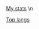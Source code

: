 [My stats](https://github-readme-stats.vercel.app/api?username=YOUR_USERNAME&show_icons=true&theme=tokyonight)
\n 

[Top langs](https://github-readme-stats.vercel.app/api/top-langs/?username=YOUR_USERNAME&layout=compact&theme=tokyonight)
